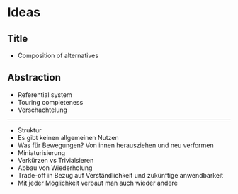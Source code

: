 # Ideas

## Title

* Composition of alternatives

## Abstraction

* Referential system
* Touring completeness
* Verschachtelung

---

* Struktur
* Es gibt keinen allgemeinen Nutzen
* Was für Bewegungen? Von innen herausziehen und neu verformen
* Miniaturisierung
* Verkürzen vs Trivialsieren
* Abbau von Wiederholung
* Trade-off in Bezug auf Verständlichkeit und zukünftige anwendbarkeit
* Mit jeder Möglichkeit verbaut man auch wieder andere
